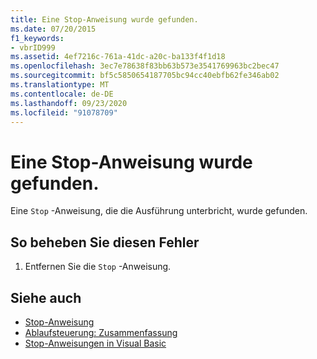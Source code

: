 ```yaml
---
title: Eine Stop-Anweisung wurde gefunden.
ms.date: 07/20/2015
f1_keywords:
- vbrID999
ms.assetid: 4ef7216c-761a-41dc-a20c-ba133f4f1d18
ms.openlocfilehash: 3ec7e78638f83bb63b573e3541769963bc2bec47
ms.sourcegitcommit: bf5c5850654187705bc94cc40ebfb62fe346ab02
ms.translationtype: MT
ms.contentlocale: de-DE
ms.lasthandoff: 09/23/2020
ms.locfileid: "91078709"
---
```

# <a name="stop-statement-encountered"></a>Eine Stop-Anweisung wurde gefunden.

Eine `Stop` -Anweisung, die die Ausführung unterbricht, wurde gefunden.  
  
## <a name="to-correct-this-error"></a>So beheben Sie diesen Fehler  
  
1. Entfernen Sie die `Stop` -Anweisung.  
  
## <a name="see-also"></a>Siehe auch

- [Stop-Anweisung](../language-reference/statements/stop-statement.md)
- [Ablaufsteuerung: Zusammenfassung](../language-reference/keywords/control-flow-summary.md)
- [Stop-Anweisungen in Visual Basic](/visualstudio/debugger/stop-statements-in-visual-basic)
